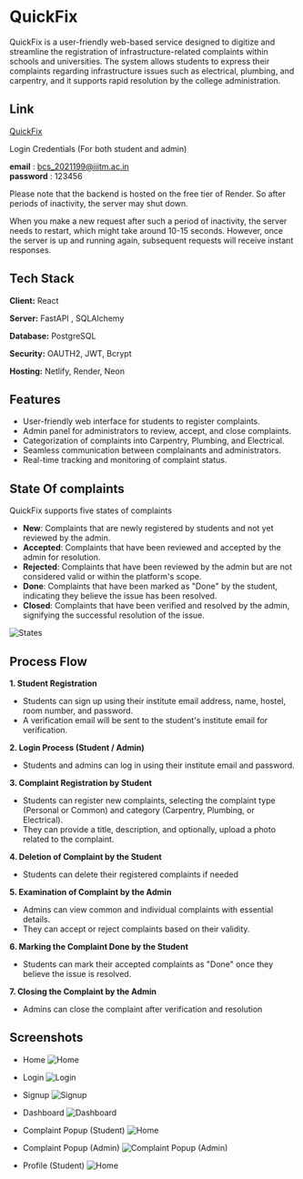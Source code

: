 
# QuickFix

QuickFix is a user-friendly web-based service designed to digitize and streamline the registration of infrastructure-related complaints within schools and universities. The system allows students to express their complaints regarding infrastructure issues such as electrical, plumbing, and carpentry, and it supports rapid resolution by the college administration.


## Link

[QuickFix](https://statuesque-basbousa-96f8e3.netlify.app/)

Login Credentials (For both student and admin)

**email** : bcs_2021199@iiitm.ac.in  
**password** : 123456

Please note that the backend is hosted on the free tier of Render. So after periods of inactivity, the server may shut down.

When you make a new request after such a period of inactivity, the server needs to restart, which might take around 10-15 seconds. However, once the server is up and running again, subsequent requests will receive instant responses.
## Tech Stack

**Client:** React

**Server:** FastAPI , SQLAlchemy

**Database:** PostgreSQL

**Security:** OAUTH2, JWT, Bcrypt 

**Hosting:** Netlify, Render, Neon


## Features

- User-friendly web interface for students to register complaints.
- Admin panel for administrators to review, accept, and close complaints.
- Categorization of complaints into Carpentry, Plumbing, and Electrical.
- Seamless communication between complainants and administrators.
- Real-time tracking and monitoring of complaint status.

## State Of complaints
QuickFix supports five states of complaints

- **New**: Complaints that are newly registered by students and not yet reviewed by the admin.
- **Accepted**: Complaints that have been reviewed and accepted by the admin for resolution.
- **Rejected**: Complaints that have been reviewed by the admin but are not considered valid or within the platform's scope.
- **Done**: Complaints that have been marked as "Done" by the student, indicating they believe the issue has been resolved.
- **Closed**: Complaints that have been verified and resolved by the admin, signifying the successful resolution of the issue.

![States](Screenshots/0.png)
## Process Flow

**1. Student Registration**
- Students can sign up using their institute email address, name, hostel, room number, and password.
- A verification email will be sent to the student's institute email for verification.

**2. Login Process (Student / Admin)**
- Students and admins can log in using their institute email and password.

**3. Complaint Registration by Student**
- Students can register new complaints, selecting the complaint type (Personal or Common) and category (Carpentry, Plumbing, or Electrical).
- They can provide a title, description, and optionally, upload a photo related to the complaint.

**4. Deletion of Complaint by the Student**
- Students can delete their registered complaints if needed

**5. Examination of Complaint by the Admin**
- Admins can view common and individual complaints with essential details.
- They can accept or reject complaints based on their validity.

**6. Marking the Complaint Done by the Student**
- Students can mark their accepted complaints as "Done" once they believe the issue is resolved.

**7. Closing the Complaint by the Admin**
- Admins can close the complaint after verification and resolution
## Screenshots
- Home
![Home](Screenshots/1.png)

- Login
![Login](Screenshots/2.png)

- Signup
![Signup](Screenshots/3.png)

- Dashboard
![Dashboard](Screenshots/4.png)

- Complaint Popup (Student)
![Home](Screenshots/5.png)

- Complaint Popup (Admin)
![Complaint Popup (Admin)](Screenshots/9.png)

- Profile (Student)
![Home](Screenshots/7.png)

